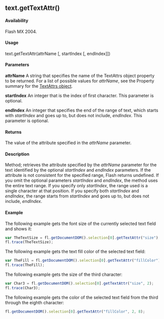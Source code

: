 ## text.getTextAttr()

#### Availability

Flash MX 2004.

#### Usage

text.getTextAttr(attrName [, startIndex [, endIndex]])

#### Parameters

**attrName** A string that specifies the name of the TextAttrs object property to be returned. For a list of possible values for *attrName*, see the Property summary for the [TextAttrs object](../TextAttrs_object/textAttrs_summary.md).

**startIndex** An integer that is the index of first character. This parameter is optional.

**endIndex** An integer that specifies the end of the range of text, which starts with *startIndex* and goes up to, but does not include, *endIndex*. This parameter is optional.

#### Returns

The value of the attribute specified in the *attrName* parameter.

#### Description

Method; retrieves the attribute specified by the *attrName* parameter for the text identified by the optional *startIndex* and *endIndex* parameters. If the attribute is not consistent for the specified range, Flash returns undefined. If you omit the optional parameters *startIndex* and *endIndex*, the method uses the entire text range. If you specify only *startIndex*, the range used is a single character at that position. If you specify both *startIndex* and *endIndex*, the range starts from *startIndex* and goes up to, but does not include, *endIndex*.

#### Example

The following example gets the font size of the currently selected text field and shows it:
```javascript
var TheTextSize = fl.getDocumentDOM().selection[0].getTextAttr("size");
fl.trace(TheTextSize);

```
The following example gets the text fill color of the selected text field:
```javascript
var TheFill = fl.getDocumentDOM().selection[0].getTextAttr("fillColor");
fl.trace(TheFill);

```
The following example gets the size of the third character:
```javascript
var Char3 = fl.getDocumentDOM().selection[0].getTextAttr("size", 2);
fl.trace(Char3);

```
The following example gets the color of the selected text field from the third through the eighth character:
```javascript
fl.getDocumentDOM().selection[0].getTextAttr("fillColor", 2, 8);

```